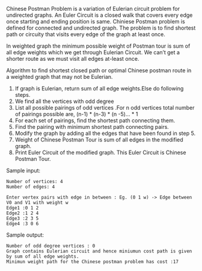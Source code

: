 Chinese Postman Problem is a variation of Eulerian circuit problem for undirected graphs. An Euler Circuit is a closed walk that covers every edge once starting and ending position is same. Chiniese Postman problem is defined for connected and undirected graph. The problem is to find shortest path or circuity that visits every edge of the graph at least once.

 In weighted graph the minimum possible weight of Postman tour is sum of all edge weights which we get through Eulerian Circuit. We can’t get a shorter route as we must visit all edges at-least once.

Algorithm to find shortest closed path or optimal Chinese postman route in a weighted graph that may
not be Eulerian.
1) If graph is Eulerian, return sum of all edge weights.Else do following steps.
2) We find all the vertices with odd degree 
3) List all possible pairings of odd vertices .For n odd vertices total number of pairings possible are, (n-1) * (n-3) * (n -5)... * 1
4) For each set of pairings, find the shortest path connecting them.
5) Find the pairing with minimum shortest path connecting pairs.
6) Modify the graph by adding all the edges that have been found in step 5.
7) Weight of Chinese Postman Tour is sum of all edges in the modified graph.
8) Print Euler Circuit of the modified graph. This Euler Circuit is Chinese Postman Tour. 

Sample input:
```
Number of vertices: 4
Number of edges: 4

Enter vertex pairs with edge in between : Eg. (0 1 w) -> Edge between V0 and V1 with weight w
Edge1 :0 1 2
Edge2 :1 2 4
Edge3 :2 3 5
Edge4 :3 0 6
```
Sample output:
```
Number of odd degree vertices : 0
Graph contains Eulerian circuit and hence miniumun cost path is given by sum of all edge weights.
Minimun weight path for the Chinese postman problem has cost :17
```